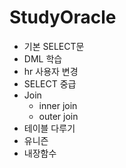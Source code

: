 # StudyOracle

- 기본 SELECT문
- DML 학습
- hr 사용자 변경
- SELECT 중급
- Join
  - inner join
  - outer join
- 테이블 다루기
- 유니즌
- 내장함수
